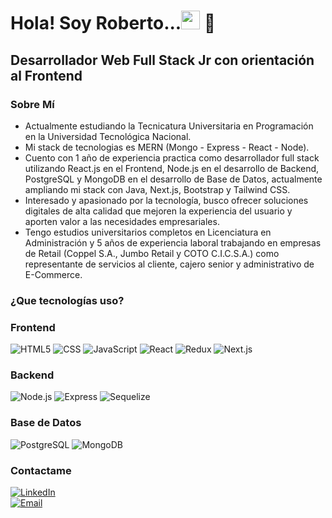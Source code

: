 <h1>Hola! Soy Roberto...<img src="https://raw.githubusercontent.com/iampavangandhi/iampavangandhi/master/gifs/Hi.gif" width="30px"> 🚀</h1>
<h2>Desarrollador Web Full Stack Jr con orientación al Frontend</h2>

### Sobre Mí 
- Actualmente estudiando la Tecnicatura Universitaria en Programación en la Universidad Tecnológica Nacional.
- Mi stack de tecnologias es MERN (Mongo - Express - React - Node).
- Cuento con 1 año de experiencia practica como desarrollador full stack utilizando React.js en el Frontend, Node.js en el desarrollo de Backend, PostgreSQL y MongoDB en el desarrollo de Base de Datos, actualmente ampliando mi stack con Java, Next.js, Bootstrap y Tailwind CSS.
- Interesado y apasionado por la tecnología, busco ofrecer soluciones digitales de alta calidad que mejoren la experiencia del usuario y aporten valor a las necesidades empresariales.
- Tengo estudios universitarios completos en Licenciatura en Administración y 5 años de experiencia laboral trabajando en empresas de Retail (Coppel S.A., Jumbo Retail y COTO C.I.C.S.A.) como representante de servicios al cliente, cajero senior y administrativo de E-Commerce.

### ¿Que tecnologías uso?
<h3>Frontend</h3>

  ![HTML5](https://img.shields.io/badge/-HTML5-333333?style=flat&logo=HTML5)
  ![CSS](https://img.shields.io/badge/-CSS-333333?style=flat&logo=CSS3&logoColor=1572B6)
  ![JavaScript](https://img.shields.io/badge/-JavaScript-333333?style=flat&logo=javascript)
  ![React](https://img.shields.io/badge/-React-333333?style=flat&logo=react)
  ![Redux](https://img.shields.io/badge/-Redux-333333?style=flat&logo=redux)
  ![Next.js](https://img.shields.io/badge/-Next.js-333333?style=flat&logo=next.js)
<h3>Backend</h3>

  ![Node.js](https://img.shields.io/badge/-Node.js-333333?style=flat&logo=node.js)
  ![Express](https://img.shields.io/badge/-Express-333333?style=flat&logo=express)
  ![Sequelize](https://img.shields.io/badge/-Sequelize-333333?style=flat&logo=sequelize)
<h3>Base de Datos</h3>

  ![PostgreSQL](https://img.shields.io/badge/-PostgreSQL-333333?style=flat&logo=postgresql)
  ![MongoDB](https://img.shields.io/badge/-MongoDB-333333?style=flat&logo=MongoDB)

### Contactame
<a href="https://www.linkedin.com/in/roberto-esteban-rocha/"><img alt="LinkedIn" src="https://img.shields.io/badge/LinkedIn-Roberto%20Rocha-blue?style=flat-square&logo=linkedin"></a>  
<a href="robertoestebanrocha91@gmail.com"><img alt="Email" src="https://img.shields.io/badge/Gmail-robertoestebanrocha91@gmail.com-blue?style=flat-square&logo=gmail"></a>  

<!--
**ElRobertRocha91/ElRobertRocha91** is a ✨ _special_ ✨ repository because its `README.md` (this file) appears on your GitHub profile.

Here are some ideas to get you started:

- 🔭 I’m currently working on ...
- 🌱 I’m currently learning ...
- 👯 I’m looking to collaborate on ...
- 🤔 I’m looking for help with ...
- 💬 Ask me about ...
- 📫 How to reach me: ...
- 😄 Pronouns: ...
- ⚡ Fun fact: ...
-->
